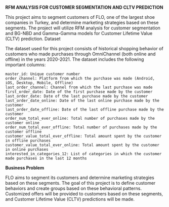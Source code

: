 **RFM ANALYSIS FOR CUSTOMER SEGMENTATION AND CLTV PREDICTION**

This project aims to segment customers of FLO, one of the largest shoe companies in Turkey, and determine marketing strategies based on these segments. The project will utilize RFM analysis for customer segmentation and BG-NBD and Gamma-Gamma models for Customer Lifetime Value (CLTV) prediction.
Dataset

The dataset used for this project consists of historical shopping behavior of customers who made purchases through OmniChannel (both online and offline) in the years 2020-2021. The dataset includes the following important columns:

    master_id: Unique customer number
    order_channel: Platform from which the purchase was made (Android, iOS, Desktop, Mobile, Offline)
    last_order_channel: Channel from which the last purchase was made
    first_order_date: Date of the first purchase made by the customer
    last_order_date: Date of the last purchase made by the customer
    last_order_date_online: Date of the last online purchase made by the customer
    last_order_date_offline: Date of the last offline purchase made by the customer
    order_num_total_ever_online: Total number of purchases made by the customer online
    order_num_total_ever_offline: Total number of purchases made by the customer offline
    customer_value_total_ever_offline: Total amount spent by the customer in offline purchases
    customer_value_total_ever_online: Total amount spent by the customer in online purchases
    interested_in_categories_12: List of categories in which the customer made purchases in the last 12 months

**Business Problem**

FLO aims to segment its customers and determine marketing strategies based on these segments. The goal of this project is to define customer behaviors and create groups based on these behavioral patterns. Customized offers will be provided to customers based on these segments, and Customer Lifetime Value (CLTV) predictions will be made.
